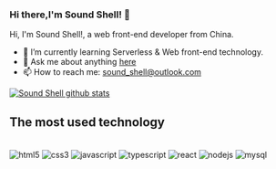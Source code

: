 ### Hi there,I'm Sound Shell! 👋

Hi, I'm Sound Shell!, a web front-end developer from China.

- 🌱 I’m currently learning Serverless & Web front-end technology.
- 💬 Ask me about anything [here](https://github.com/SoundShell/SoundShell/issues)
- 📫 How to reach me: sound_shell@outlook.com

<!--- 
  if you have forked this to use on your profile, 
  Change the `github-readme-stats.anuraghazra1.vercel.app` to `github-readme-stats.vercel.app` 
--->

[![Sound Shell github stats](https://github-readme-stats.vercel.app/api?username=SoundShell&show_icons=true&theme=react)](https://github.com/SoundShell)

<h2>The most used technology</h2>

<div style="display: inline_block"></br>
<img align="center" alt="html5" src="https://img.shields.io/badge/HTML5-E34F26?style=for-the-badge&logo=html5&logoColor=white">
<img align="center" alt="css3" src="https://img.shields.io/badge/CSS3-1572B6?style=for-the-badge&logo=css3&logoColor=white">
<img align="center" alt="javascript" src="https://img.shields.io/badge/JavaScript-F7DF1E?style=for-the-badge&logo=javascript&logoColor=white">
<img align="center" alt="typescript" src="https://img.shields.io/badge/TypeScript-294E80?style=for-the-badge&logo=typescript&logoColor=white">
<img align="center" alt="react" src="https://img.shields.io/badge/React-61DAFB?style=for-the-badge&logo=react&logoColor=white">
<img align="center" alt="nodejs" src="https://img.shields.io/badge/Node.js-43853D?style=for-the-badge&logo=node.js&logoColor=white">
<img align="center" alt="mysql" src="https://img.shields.io/badge/MySQL-00000F?style=for-the-badge&logo=mysql&logoColor=white">
</div>
